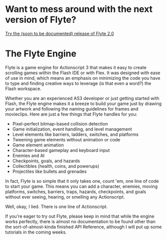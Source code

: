 # Want to mess around with the next version of Flyte? #
[Try the (soon to be documented) release of Flyte 2.0](http://code.google.com/p/flyte2/)

# The Flyte Engine #
Flyte is a game engine for Actionscript 3 that makes it easy to create scrolling games within the Flash IDE or with Flex. It was designed with ease of use in mind, which means an emphasis on minimizing the code you have to type and finding creative ways to leverage (is that even a word?) the Flash workspace.

Whether you are an experienced AS3 developer or just getting started with Flash, the Flyte engine makes it a breeze to build your game just by drawing your artwork and following the naming guidelines for frames and movieclips. Here are just a few things that Flyte handles for you:

  * Pixel-perfect bitmap-based collision detection
  * Game initialization, event handling, and level management
  * Level elements like barriers, ladders, switches, and platforms
  * Tweening game elements without animation or code
  * Game element animation
  * Character-based gameplay and keyboard input
  * Enemies and AI
  * Checkpoints, goals, and hazards
  * Collectibles (health, coins, and powerups)
  * Projectiles like bullets and grenades

In fact, Flyte is so simple that it only takes one, count 'em, one line of code to start your game. This means you can add a character, enemies, moving platforms, switches, barriers, traps, hazards, checkpoints, and goals without ever seeing, hearing, or smelling any Actionscript.

Well, okay, I lied. There is one line of Actionscript.

If you're eager to try out Flyte, please keep in mind that while the engine works perfectly, there is almost no documentation to be found other than the sort-of-almost-kinda finished API Reference, although I will put up some tutorials in the coming weeks.